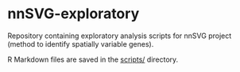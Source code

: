 # nnSVG-exploratory

Repository containing exploratory analysis scripts for nnSVG project (method to identify spatially variable genes).

R Markdown files are saved in the [scripts/](scripts/) directory.

